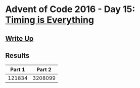 # Advent of Code 2016 - Day 15: [Timing is Everything](https://adventofcode.com/2016/day/15)

## [Write Up](https://github.com/CodingAP/advent-of-code/blob/main/writeups/2016/day15_writeup.md)
## Results
| Part 1 | Part 2 | 
|:---:|:---:|
| 121834 | 3208099 |